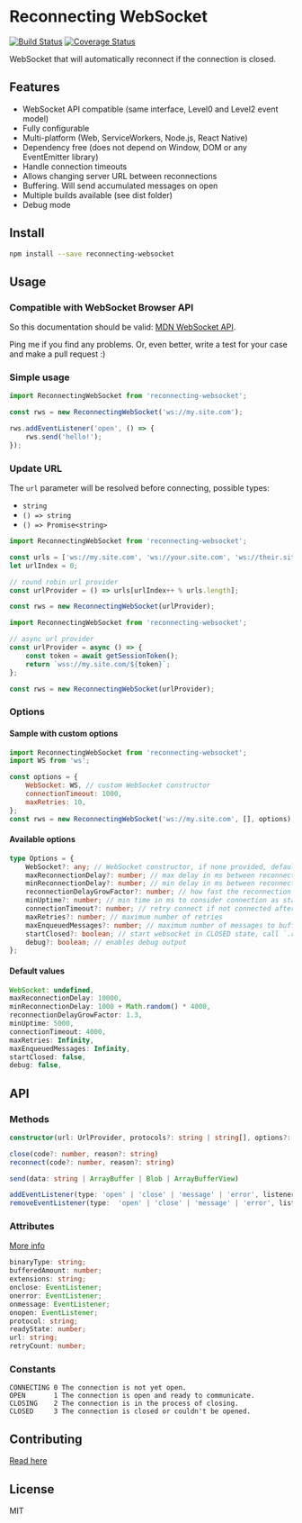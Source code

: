 # Reconnecting WebSocket

[![Build Status](https://travis-ci.org/pladaria/reconnecting-websocket.svg?branch=master&v=1)](https://travis-ci.org/pladaria/reconnecting-websocket)
[![Coverage Status](https://coveralls.io/repos/github/pladaria/reconnecting-websocket/badge.svg?branch=master&v=3)](https://coveralls.io/github/pladaria/reconnecting-websocket?branch=master)

WebSocket that will automatically reconnect if the connection is closed.

## Features

-   WebSocket API compatible (same interface, Level0 and Level2 event model)
-   Fully configurable
-   Multi-platform (Web, ServiceWorkers, Node.js, React Native)
-   Dependency free (does not depend on Window, DOM or any EventEmitter library)
-   Handle connection timeouts
-   Allows changing server URL between reconnections
-   Buffering. Will send accumulated messages on open
-   Multiple builds available (see dist folder)
-   Debug mode

## Install

```bash
npm install --save reconnecting-websocket
```

## Usage

### Compatible with WebSocket Browser API

So this documentation should be valid:
[MDN WebSocket API](https://developer.mozilla.org/en-US/docs/Web/API/WebSocket).

Ping me if you find any problems. Or, even better, write a test for your case and make a pull
request :)

### Simple usage

```javascript
import ReconnectingWebSocket from 'reconnecting-websocket';

const rws = new ReconnectingWebSocket('ws://my.site.com');

rws.addEventListener('open', () => {
    rws.send('hello!');
});
```

### Update URL

The `url` parameter will be resolved before connecting, possible types:

-   `string`
-   `() => string`
-   `() => Promise<string>`

```javascript
import ReconnectingWebSocket from 'reconnecting-websocket';

const urls = ['ws://my.site.com', 'ws://your.site.com', 'ws://their.site.com'];
let urlIndex = 0;

// round robin url provider
const urlProvider = () => urls[urlIndex++ % urls.length];

const rws = new ReconnectingWebSocket(urlProvider);
```

```javascript
import ReconnectingWebSocket from 'reconnecting-websocket';

// async url provider
const urlProvider = async () => {
    const token = await getSessionToken();
    return `wss://my.site.com/${token}`;
};

const rws = new ReconnectingWebSocket(urlProvider);
```

### Options

#### Sample with custom options

```javascript
import ReconnectingWebSocket from 'reconnecting-websocket';
import WS from 'ws';

const options = {
    WebSocket: WS, // custom WebSocket constructor
    connectionTimeout: 1000,
    maxRetries: 10,
};
const rws = new ReconnectingWebSocket('ws://my.site.com', [], options);
```

#### Available options

```typescript
type Options = {
    WebSocket?: any; // WebSocket constructor, if none provided, defaults to global WebSocket
    maxReconnectionDelay?: number; // max delay in ms between reconnections
    minReconnectionDelay?: number; // min delay in ms between reconnections
    reconnectionDelayGrowFactor?: number; // how fast the reconnection delay grows
    minUptime?: number; // min time in ms to consider connection as stable
    connectionTimeout?: number; // retry connect if not connected after this time, in ms
    maxRetries?: number; // maximum number of retries
    maxEnqueuedMessages?: number; // maximum number of messages to buffer until reconnection
    startClosed?: boolean; // start websocket in CLOSED state, call `.reconnect()` to connect
    debug?: boolean; // enables debug output
};
```

#### Default values

```javascript
WebSocket: undefined,
maxReconnectionDelay: 10000,
minReconnectionDelay: 1000 + Math.random() * 4000,
reconnectionDelayGrowFactor: 1.3,
minUptime: 5000,
connectionTimeout: 4000,
maxRetries: Infinity,
maxEnqueuedMessages: Infinity,
startClosed: false,
debug: false,
```

## API

### Methods

```typescript
constructor(url: UrlProvider, protocols?: string | string[], options?: Options)

close(code?: number, reason?: string)
reconnect(code?: number, reason?: string)

send(data: string | ArrayBuffer | Blob | ArrayBufferView)

addEventListener(type: 'open' | 'close' | 'message' | 'error', listener: EventListener)
removeEventListener(type:  'open' | 'close' | 'message' | 'error', listener: EventListener)
```

### Attributes

[More info](https://developer.mozilla.org/en-US/docs/Web/API/WebSocket)

```typescript
binaryType: string;
bufferedAmount: number;
extensions: string;
onclose: EventListener;
onerror: EventListener;
onmessage: EventListener;
onopen: EventListener;
protocol: string;
readyState: number;
url: string;
retryCount: number;
```

### Constants

```text
CONNECTING 0 The connection is not yet open.
OPEN       1 The connection is open and ready to communicate.
CLOSING    2 The connection is in the process of closing.
CLOSED     3 The connection is closed or couldn't be opened.
```

## Contributing

[Read here](./CONTRIBUTING.md)

## License

MIT
